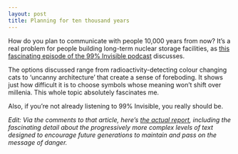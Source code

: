 ```yaml
---
layout: post
title: Planning for ten thousand years
---
```


How do you plan to communicate with people 10,000 years from now? It’s a real problem for people building long-term nuclear storage facilities, as [this fascinating episode of the 99% Invisible podcast](http://99percentinvisible.org/episode/ten-thousand-years/) discusses.

The options discussed range from radioactivity-detecting colour changing cats to ‘uncanny architecture’ that create a sense of foreboding. It shows just how difficult it is to choose symbols whose meaning won’t shift over millenia. This whole topic absolutely fascinates me.

Also, if you’re not already listening to 99% Invisible, you really should be.

*Edit: Via the comments to that article, here’s [the actual report](http://prod.sandia.gov/techlib/access-control.cgi/1992/921382.pdf), including the fascinating detail about the progressively more complex levels of text designed to encourage future generations to maintain and pass on the message of danger.*